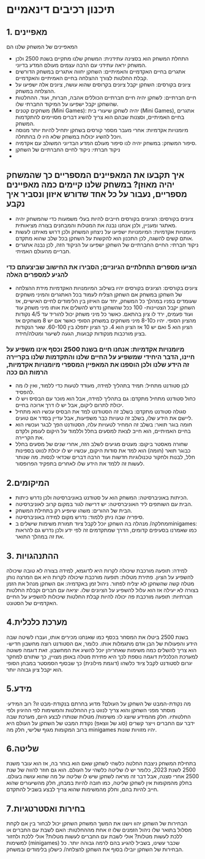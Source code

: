 # תיכנון רכיבים דינאמיים
## 1.      מאפיינים
המאפיינים של המשחק שלנו הם
* התחלת המשחק הוא בסצינה עתידנית: המשחק שלנו מתקיים בשנת 2500 ולכן המשחק יראה עתידני עם הרבה עצמים מעולם המדע בדיוני.
* אתגרים בחיים האקדמיים והאמיתיים: השחקן יחווה אתגרים במשחק הדורשים קבלת החלטות לצורך ההצלחה בחיים האמיתיים והאקדמיים.
* ציונים בקורסים: השחקן יקבל ציונים בקרוסים שהוא עושה, ציונים אלה ישפיעו על ההצלחה במשחק.
* חיים חברתיים: לשחקן יהיה חיים חברתיים הכוללים אהבה, חברות, ועוד. ההחלטות שהשחקן יקבל ישפיעו על המיקוד החברתי שלו.
* משחקים קטנים (Mini Games): יהיה לשחקן שיעורי בית (Mini Games), אתגרים בחיים האמיתיים, וסצנות שבהם הוא צריך להשיג דברים מסויימים להתקדמות המשחק. 
* מיומנויות אקדמיות: אחרי מעבר מספר קורסים בשחקן יתחיל להיות יותר מנוסה ויוכל להשיג יכולות במשחק שלא היו לו בהתחלה.
* סיפור המשחק: במשחק יהיה לנו סיפור מעולם המדע הבדיוני המשולב עם אקדמיה.
* ניקוד חברתי: ניקוד לחיים החברתיים של השחקן
*  
## איך תקבעו את המאפיינים המספריים כך שהמשחק יהיה מאוזן? במשחק שלנו קיימים כמה מאפיינים מספריים, נעבור על כל אחד שדורש איזון ונסביר איך נקבע
* ציונים בקורסים: הציונים בקורסים חייבים להיות בעלי משמעות כדי שהמשחק יהיה מאתגר ומעניין, ולכן אנחנו נבנה את המטלות והמבחנים בצורה מציאותית.
* מיומנויות אקדמיות: המיומנויות ישפיעו על ניצחון המשחק ולכן דרוש מאיתנו לעשות אותם קשים להשגה, לכן התכנון הוא להקשות על השחקן בכל שלב שהוא מתקדם.
* ניקוד חברתי: החיים החברתיים של השחקן ישפיעו על הניקוד הזה, לכן נבנה אתגרים חבריים מהעולם האמיתי.

### הציעו מספרים התחלתיים הגיוניים; הסבירו את החישוב שביצעתם כדי להגיע למספרים האלה
* ציונים בקורסים: הציונים בקורסים יהיו בשילוב המיומנויות האקדמיות מידת ההצלחה של השחקן במשחק
אם השחקן הצליח לעמוד בכל האתגרים והמיני משחקים שעומדים בפניו במהלך כל המשחק, יחד עם האיזון בין הלימודים לחיים האישיים, אז השחקן יקבל הצטיינות- 100
ככל שהשחקן נדרש להשלים את אותו מיני משחק עוד ועוד פעמים, ירד לו ציון בהתאם. כאשר כל מיני משחק יכול להוריד עד 4/5 נקודות מהציון הסופי.
יהיו כ8-10 מיני משחקים במשחק הסופי כאשר אם יש 8 משחקים אז הציון הוא 5 ואם יש 10 אז הציון הוא 4. כך הציון יתפלג בין 60-100. שאר הנקודות בציון מורכבות מנקודות קבועות, הגעה לשיעור ומטלה/חידה.
### מיומנויות אקדמיות: אנחנו חיים בשנת 2500 וכסף אינו משפיע על חיינו, הדבר היחידי שמשפיע על החיים שלנו והתקדמות שלנו בקריירה זה הידע שלנו ולכן הוספנו את המאפיין המספרי מיומנויות אקדמיות, הרמות הם ככה
* לבן סטודנט מתחיל: תמיד בתהליך למידה, מעודד לטעות כדי ללמוד, ואין לו מה להפסיד.
* כחול סטודנט מתחיל מתקדם: גם בתהליך למידה, אבל הוא מוכר עם הבסיס ויש לו יכולת לתרום ליקום, אבל יש לו דרך ארוכה בחיים.
* סגולה סטודנט מתקדם: בשלב זה הסטודנט למד את הבסיס עכשיו הוא מתחיל ליישם את הידע שלו, בשלב זה טעויות כבר משפיעות, אבל עדיין בסדר אם טועים.
* חומה בוגר תואר: בשלב זה המחיר לטעויות עלה, הסטודנט הפך לבגר ועכשיו הוא בחיים האמיתיים, הוא חייב לצאת למסעים בחלל וללמוד על היקום לעומק ולקדם את הקריירה.
* שחורה מאסטר ביקום: מעטים מגיעים לשלב הזה, אחרי שנים של מסעים בחלל כבוגר תואר (חומה) הוא למד את סודות היקום, עכשיו יש לו יכולת לנווט בספינות חלל, לבנות ולחקור טכנולוגיות חדשות ועוד הרבה דברים שכדאי לנסות. מה שנותר לעשות זה ללמד את הידע שלו לאחרים בתפקיד הפרופסור. 
## 2.המיקומים
* הכיתות באוניברסיטה: המשחק הוא על סטודנט באוניברסיטה ולכן נדרש כיתות.
* הבית עם השותפים ליד האוניברסיטה: יש דרישה לגור במקום קרוב לאוניברסיטה.
* הבית של ההורים: משהו שיופיע רק בתחילת המשחק.
* סיפריה שבה ניתן ללמוד: נדרש מקום למידה באוניברסיטה.
* מחלקה/ מנהלה בה השחקן יוכל לקבל ציוד תמורת משימות שישלים בminigames: כמו שאמרנו בסעיפים קדומים, הדרך שמתקדמים זה לפי ידע ולכן נדרש גם להראות את זה במהלך התואר.

## 3. ההתנהגויות
למידה: תופעה מורכבת שיכולה לקרות היא לדוגמא, למידה בצורה לא טובה שיכולה להשפיע על הציון.
פתירת מטלות: תופעה מורכבת שיכולה לקרות היא אם המרצה נותן מטלה קשה שהשחקן לא יצליח לפתור.
ניהול זמן באקדמיה: אם השחקן מנהל את הזמן בצורה לא יעילה אז הוא עלול להשפיע על הציונים שלו.
יציאה עם חברים וקבלת החלטות חברתיות: תופעה מורכבת פה יכולה להיות קבלת החלטות שיכולות להשפיע על החיים האקדמיים של הסטונט.


## 4.מערכת כלכלית
בשנת 2500 ביטלו את המסחר בכסף כמו שאנחנו מכירים אותו, ועברו לשיטה שבה הידע והפעולות של הבן אדם מתגמלות אותו.
כלומר, אם הסטודנט רוצה מחשבון חדיש- הוא צריך להשלים כמה משימות שאחריהן יוכל להשיג את המחשבון. זאת דוגמה פשוטה למערכת הכלכלית
דוגמה נוספת לכך היא פתירת מטלה באופן מצויין, כך שתורם למחקר יגרום לסטודנט לקבל ציוד כלשהו (דוגמת מילונית) כך שבסוף הסמסטר במבחן הסופי הוא יקבל ציון גבוהה יותר.

## 5.מידע
·מה נקודת-המבט של השחקן על העולם? מדוע בחרתם בנקודת-מבט זו?
רוב המידע מוסתר מפני השחקן והוא צריך לנווט בין ההחלטות והמשימות לפי ההיגיון ולפי החלטותיו. 
חלק מהמידע שיוצג לו: משימות/ מטלות שנותרו לבצע היום, מערכת שבה ידבר עם החברים וייצר קשרים (סוג של ווצאפ)
נקודת המבט של השחקן על העולם היא ברוב המקומות מגוף שלישי, חלק מה minigames יהיו מזוויות שונות.
## 6.שליטה
בתחילת המשחק ניצבת החלטה כלשהי לשחקן שאם הוא בוחר בה, אז הוא עובר משנת 2500 לשנת 2023, כלומר יש לו שליטה כלשהי על העולם. הוא גם חוזר להווה של שנת 2500 אחרי סצנה, אבל דבר זה מראה לשחקן שיש לו שליטה על מה שהוא עושה בעולם. בחלק מהמקומות אין לשחקן שליטה, כמו חובה להיות במבחן, חלק מהשיעורים שהוא חייב להיות בהם, וחלק מהמשימות שהוא צריך לבצע בשביל להתקדם. 
## 7.בחירות ואסטרטגיות
הבחירות של השחקן יהוו וישנו את המשך המשחק
השחקן יכול לבחור בין אם לקחת מסלול בתואר שלו
ניהול הזמנים שלו זו אחת מההחלטות: האם לשבת עם החברים או ללכת לעשות מטלות? אולי לשבת עם החברים לעשות מטלות?
אולי ללכת ולחזור למשימות (minigames) שכבר עשינו, בשביל להגיע בהם לרמה גבוהה יותר. 
כל הבחירות של השחקן יובילו בסוף את השחקן להצלחה/ כישלון בלימודים ובמשחק.
